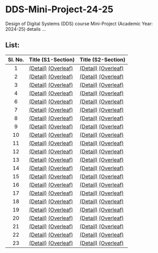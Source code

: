 # DDS-Mini-Project-24-25
Design of Digital Systems (DDS) course Mini-Project (Academic Year: 2024-25) details ...

## List:

| Sl. No. | Title (S1-Section) | Title (S2-Section) |
| :---: | --- | --- |
| 1 | [(Detail)]() [(Overleaf)](https://www.overleaf.com/project/66f83fdaa7ab13ae4c46ac32) | [(Detail)]() [(Overleaf)](https://www.overleaf.com/project/66f8408dfe9c6060f4f4bd0a) |
| 2 | [(Detail)]() [(Overleaf)](https://www.overleaf.com/project/66f83fe5aa38c4286de52d8b) | [(Detail)](https://github.com/Sravanthi355/S2_T2) [(Overleaf)](https://www.overleaf.com/project/66f84094cbf1a63e08de8ad7) |
| 3 | [(Detail)]() [(Overleaf)](https://www.overleaf.com/project/66f83feefe9c6060f4f49e55) | [(Detail)](https://github.com/AJO248/DDS-Mini-Project-S2-T3) [(Overleaf)](https://www.overleaf.com/project/66f8409bfe9c6060f4f4bf5c) |
| 4 | [(Detail)]() [(Overleaf)]() | [(Detail)](https://github.com/Puja-me/dds-mini-project_S2-T4) [(Overleaf)]() |
| 6 | [(Detail)](https://github.com/preranp/S1-T6) [(Overleaf)]() | [(Detail)]() [(Overleaf)]() |
| 7 | [(Detail)]() [(Overleaf)]() | [(Detail)](https://github.com/rakshit-grg/S2-T7-SeatSmart) [(Overleaf)]() |
| 8 | [(Detail)](https://github.com/vin06eet/S1-Team8) [(Overleaf)]() | [(Detail)](https://github.com/VarshiniAdurti28/DDS_Project_S2-T8) [(Overleaf)]() |
| 9 | [(Detail)]() [(Overleaf)]() | [(Detail)]() [(Overleaf)]() |
| 10 | [(Detail)]() [(Overleaf)]() | [(Detail)]() [(Overleaf)]() |
| 11 | [(Detail)](https://github.com/Vanshika-Mittal/S1-T11) [(Overleaf)]() | [(Detail)]() [(Overleaf)]() |
| 12 | [(Detail)]() [(Overleaf)]() | [(Detail)]() [(Overleaf)]() |
| 13 | [(Detail)]() [(Overleaf)]() | [(Detail)]() [(Overleaf)]() |
| 14 | [(Detail)]() [(Overleaf)]() | [(Detail)](https://github.com/Mithun-144/S2-T14) [(Overleaf)]() |
| 15 | [(Detail)]() [(Overleaf)]() | [(Detail)]() [(Overleaf)]() |
| 16 | [(Detail)]() [(Overleaf)]() | [(Detail)](https://github.com/poolsgithub/DDS-mini-project-S2-T-16) [(Overleaf)]() |
| 17 | [(Detail)]() [(Overleaf)]() | [(Detail)]() [(Overleaf)]() |
| 18 | [(Detail)]() [(Overleaf)]() | [(Detail)]() [(Overleaf)]() |
| 19 | [(Detail)]() [(Overleaf)]() | [(Detail)](https://github.com/Rudranx/S2-T19-CasinoSlotMachine) [(Overleaf)]() |
| 20 | [(Detail)]() [(Overleaf)]() | [(Detail)]() [(Overleaf)]() |
| 21 | [(Detail)]() [(Overleaf)]() | [(Detail)](https://github.com/Srishti-K15/S2-T21) [(Overleaf)]() |
| 22 | [(Detail)]() [(Overleaf)]() | [(Detail)]() [(Overleaf)](https://www.overleaf.com/project/66f84114fb2268efc4db2a64) |
| 23 | [(Detail)]() [(Overleaf)]() | [(Detail)]() [(Overleaf)](https://www.overleaf.com/project/66f8411d34b3c53668ae46a3) |
